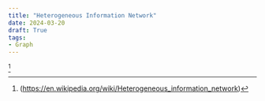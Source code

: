 ```yaml
---
title: "Heterogeneous Information Network"
date: 2024-03-20
draft: True
tags: 
- Graph
---
```


[^1]

[^1]: (https://en.wikipedia.org/wiki/Heterogeneous_information_network)

